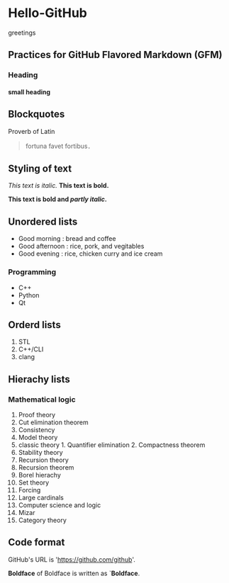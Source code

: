 # Hello-GitHub
greetings

## Practices for GitHub Flavored Markdown (GFM)
### Heading
#### small heading
## Blockquotes
Proverb of Latin
> fortuna favet fortibus．

## Styling of text
*This text is italic.*
**This text is bold.**

**This text is bold and _partly italic_.**

## Unordered lists
* Good morning : bread and coffee
* Good afternoon : rice, pork, and vegitables
* Good evening : rice, chicken curry and ice cream

### Programming
- C++
- Python
- Qt

## Orderd lists
1. STL
2. C++/CLI
3. clang

## Hierachy lists
### Mathematical logic
1. Proof theory
  1. Cut elimination theorem
  2. Consistency
2. Model theory
  1. classic theory
    1. Quantifier elimination
    2. Compactness theorem
  2. Stability theory
3. Recursion theory
  1. Recursion theorem
  2. Borel hierachy
4. Set theory
  1. Forcing
  2. Large cardinals
5. Computer science and logic
  1. Mizar
  2. Category theory
  
## Code format

GitHub's URL is 'https://github.com/github'.

**Boldface** of Boldface is written as `**Boldface**.


  







